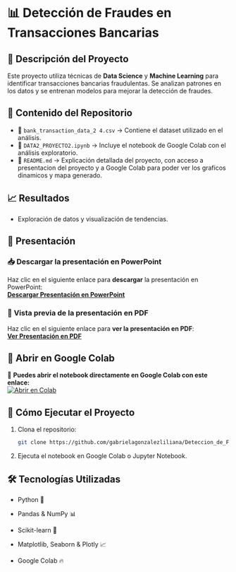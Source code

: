 # 📊 Detección de Fraudes en Transacciones Bancarias

## 📝 Descripción del Proyecto
Este proyecto utiliza técnicas de **Data Science** y **Machine Learning** para identificar transacciones bancarias fraudulentas. Se analizan patrones en los datos y se entrenan modelos para mejorar la detección de fraudes.

## 📂 Contenido del Repositorio
- 📁 `bank_transaction_data_2 4.csv` → Contiene el dataset utilizado en el análisis.
- 📁 `DATA2_PROYECTO2.ipynb` → Incluye el notebook de Google Colab con el análisis exploratorio.
- 📄 `README.md` → Explicación detallada del proyecto, con acceso a presentacion del proyecto y a Google Colab para poder ver los graficos dinamicos y mapa generado.

## 📈 Resultados
- Exploración de datos y visualización de tendencias.


## 🎥 Presentación
### 📥 **Descargar la presentación en PowerPoint**  
Haz clic en el siguiente enlace para **descargar** la presentación en PowerPoint:  
[**Descargar Presentación en PowerPoint**](https://docs.google.com/presentation/d/1imePwsZoOPkmCZqVuSBZ3cz-3lO-Jnno/edit?usp=sharing&ouid=110788860585567342270&rtpof=true&sd=true)

### 📄 **Vista previa de la presentación en PDF**  
Haz clic en el siguiente enlace para **ver la presentación en PDF**:  
[**Ver Presentación en PDF**](https://drive.google.com/file/d/1fxvc3W3F1Cv-BGWKNBMho_0ZjPH-DeWQ/view?usp=sharing)



 
## 🚀 Abrir en Google Colab
📌 **Puedes abrir el notebook directamente en Google Colab con este enlace:**  
[![Abrir en Colab](https://colab.research.google.com/assets/colab-badge.svg)](https://colab.research.google.com/drive/16xIn82MVn4vUpQIsFMk_BFbyRppPt570?usp=sharing)


## 🚀 Cómo Ejecutar el Proyecto
1. Clona el repositorio:
   ```bash
   git clone https://github.com/gabrielagonzalezliliana/Deteccion_de_Fraudes.git

2. Ejecuta el notebook en Google Colab o Jupyter Notebook.



## 🛠 Tecnologías Utilizadas

- Python 🐍

- Pandas & NumPy 📊

- Scikit-learn 🤖

- Matplotlib, Seaborn & Plotly  📈

- Google Colab 🔥

